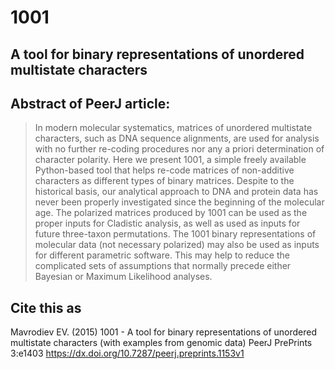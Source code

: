 # 1001
## A tool for binary representations of unordered multistate characters 

## Abstract of PeerJ article:
>In modern molecular systematics, matrices of unordered multistate characters, such as DNA sequence alignments, are used for analysis with no further re-coding procedures nor any a priori determination of character polarity. Here we present 1001, a simple freely available Python-based tool that helps re-code matrices of non-additive characters as different types of binary matrices. Despite to the historical basis, our analytical approach to DNA and protein data has never been properly investigated since the beginning of the molecular age. The polarized matrices produced by 1001 can be used as the proper inputs for Cladistic analysis, as well as used as inputs for future three-taxon permutations. The 1001 binary representations of molecular data (not necessary polarized) may also be used as inputs for different parametric software. This may help to reduce the complicated sets of assumptions that normally precede either Bayesian or Maximum Likelihood analyses.

## Cite this as

Mavrodiev EV. (2015) 1001 - A tool for binary representations of unordered multistate characters (with examples from genomic data) PeerJ PrePrints 3:e1403 https://dx.doi.org/10.7287/peerj.preprints.1153v1
